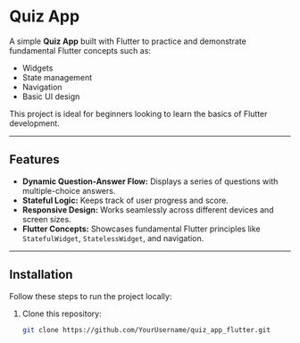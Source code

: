 # Quiz App

A simple **Quiz App** built with Flutter to practice and demonstrate fundamental Flutter concepts such as:

- Widgets
- State management
- Navigation
- Basic UI design

This project is ideal for beginners looking to learn the basics of Flutter development.

---

## Features

- **Dynamic Question-Answer Flow:** Displays a series of questions with multiple-choice answers.
- **Stateful Logic:** Keeps track of user progress and score.
- **Responsive Design:** Works seamlessly across different devices and screen sizes.
- **Flutter Concepts:** Showcases fundamental Flutter principles like `StatefulWidget`, `StatelessWidget`, and navigation.

---

## Installation

Follow these steps to run the project locally:

1. Clone this repository:
   ```bash
   git clone https://github.com/YourUsername/quiz_app_flutter.git
